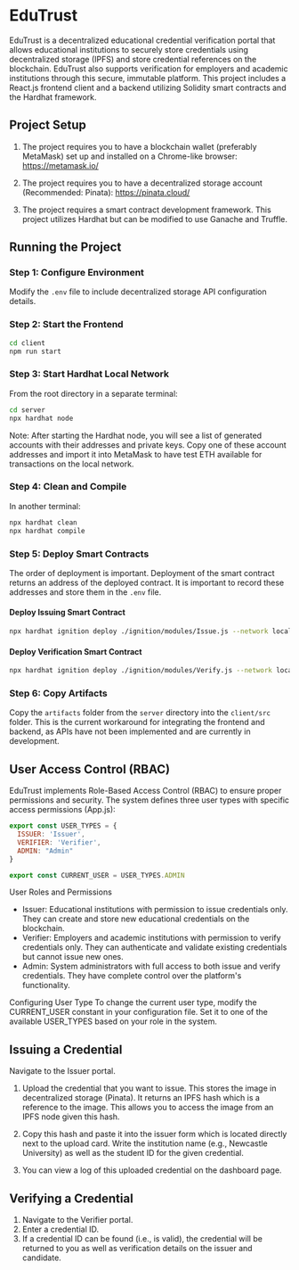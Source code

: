 # EduTrust

EduTrust is a decentralized educational credential verification portal that allows educational institutions to securely store credentials using decentralized storage (IPFS) and store credential references on the blockchain. EduTrust also supports verification for employers and academic institutions through this secure, immutable platform. This project includes a React.js frontend client and a backend utilizing Solidity smart contracts and the Hardhat framework.

## Project Setup

1. The project requires you to have a blockchain wallet (preferably MetaMask) set up and installed on a Chrome-like browser: https://metamask.io/

2. The project requires you to have a decentralized storage account (Recommended: Pinata):
   https://pinata.cloud/

3. The project requires a smart contract development framework. This project utilizes Hardhat but can be modified to use Ganache and Truffle.

## Running the Project

### Step 1: Configure Environment
Modify the `.env` file to include decentralized storage API configuration details.

### Step 2: Start the Frontend
```bash
cd client
npm run start
```

### Step 3: Start Hardhat Local Network
From the root directory in a separate terminal:
```bash
cd server
npx hardhat node
```
Note: After starting the Hardhat node, you will see a list of generated accounts with their addresses and private keys. Copy one of these account addresses and import it into MetaMask to have test ETH available for transactions on the local network.

### Step 4: Clean and Compile
In another terminal:
```bash
npx hardhat clean
npx hardhat compile
```

### Step 5: Deploy Smart Contracts
The order of deployment is important. Deployment of the smart contract returns an address of the deployed contract. It is important to record these addresses and store them in the `.env` file.

#### Deploy Issuing Smart Contract
```bash
npx hardhat ignition deploy ./ignition/modules/Issue.js --network localhost --reset
```

#### Deploy Verification Smart Contract
```bash
npx hardhat ignition deploy ./ignition/modules/Verify.js --network localhost --reset
```

### Step 6: Copy Artifacts
Copy the `artifacts` folder from the `server` directory into the `client/src` folder. This is the current workaround for integrating the frontend and backend, as APIs have not been implemented and are currently in development.


## User Access Control (RBAC)

EduTrust implements Role-Based Access Control (RBAC) to ensure proper permissions and security. The system defines three user types with specific access permissions (App.js):

``` javascript
export const USER_TYPES = {
  ISSUER: 'Issuer',
  VERIFIER: 'Verifier',
  ADMIN: "Admin"
}

export const CURRENT_USER = USER_TYPES.ADMIN

```

User Roles and Permissions

* Issuer: Educational institutions with permission to issue credentials only. They can create and store new educational credentials on the blockchain.
* Verifier: Employers and academic institutions with permission to verify credentials only. They can authenticate and validate existing credentials but cannot issue new ones.
* Admin: System administrators with full access to both issue and verify credentials. They have complete control over the platform's functionality.

Configuring User Type
To change the current user type, modify the CURRENT_USER constant in your configuration file. Set it to one of the available USER_TYPES based on your role in the system.

## Issuing a Credential

Navigate to the Issuer portal.
1. Upload the credential that you want to issue. This stores the image in decentralized storage (Pinata). It returns an IPFS hash which is a reference to the image. This allows you to access the image from an IPFS node given this hash.

2. Copy this hash and paste it into the issuer form which is located directly next to the upload card. Write the institution name (e.g., Newcastle University) as well as the student ID for the given credential.

3. You can view a log of this uploaded credential on the dashboard page.

## Verifying a Credential

1. Navigate to the Verifier portal.
2. Enter a credential ID.
3. If a credential ID can be found (i.e., is valid), the credential will be returned to you as well as verification details on the issuer and candidate.